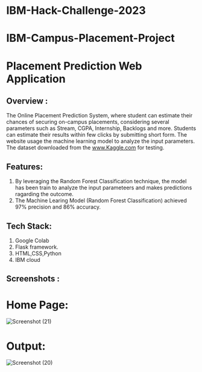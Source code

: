 # IBM-Hack-Challenge-2023
# IBM-Campus-Placement-Project
# Placement Prediction Web Application
## Overview :
The Online Placement Prediction System, where student can estimate their chances of securing on-campus placements, considering several parameters such as Stream, CGPA, Internship, Backlogs and more. Students can estimate their results within few clicks by submitting short form. The website usage the machine learning model to analyze the input parameters. The dataset downloaded from the www.Kaggle.com for testing.

## Features:
1. By leveraging the Random Forest Classification technique, the model has been train to analyze the input parameteers and makes predictions ragarding the outcome.
2. The Machine Learing Model (Random Forest Classification) achieved 97% precision and 86% accuracy.

## Tech Stack:
1. Google Colab
2. Flask framework.
3. HTML,CSS,Python
4. IBM cloud

## Screenshots :

# Home Page:
![Screenshot (21)](https://github.com/swathikakunuri18/IBM-Hack-Challenge-2023/assets/143591111/90ee0b4b-fcb7-40b7-a254-a99ffdfdb7ee)

# Output:

![Screenshot (20)](https://github.com/swathikakunuri18/IBM-Hack-Challenge-2023/assets/143591111/f0e20aa0-291f-48a6-8c23-b3b76d6c2220)

